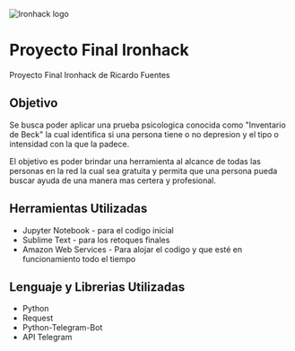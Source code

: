 ![Ironhack logo](https://i.imgur.com/1QgrNNw.png)

# Proyecto Final Ironhack
Proyecto Final Ironhack de Ricardo Fuentes


## Objetivo
Se busca poder aplicar una prueba psicologica conocida como "Inventario de Beck"
la cual identifica si una persona tiene o no depresion y el tipo o intensidad con
la que la padece.

El objetivo es poder brindar una herramienta al alcance de todas las personas en la red
la cual sea gratuita y permita que una persona pueda buscar ayuda de una manera mas certera y profesional. 

## Herramientas Utilizadas

- Jupyter Notebook - para el codigo inicial
- Sublime Text - para los retoques finales
- Amazon Web Services - Para alojar el codigo y que esté en funcionamiento todo el tiempo

## Lenguaje y Librerias Utilizadas
- Python
- Request
- Python-Telegram-Bot
- API Telegram
